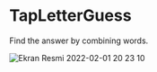 # TapLetterGuess
Find the answer by combining words.

![Ekran Resmi 2022-02-01 20 23 10](https://user-images.githubusercontent.com/47548012/152022351-80981bae-2220-4c86-bb3b-ef57e4dc233c.png)
